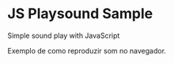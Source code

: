 # JS Playsound Sample
Simple sound play with JavaScript

Exemplo de como reproduzir som no navegador.
